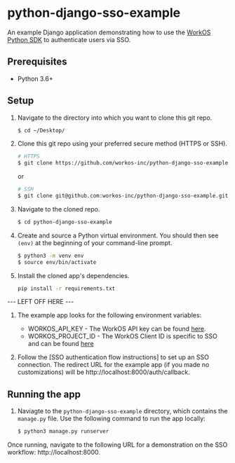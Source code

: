 # python-django-sso-example
An example Django application demonstrating how to use the [WorkOS Python SDK](https://github.com/workos-inc/workos-python) to authenticate users via SSO.

## Prerequisites
- Python 3.6+

## Setup

1. Navigate to the directory into which you want to clone this git repo.
   ```bash
   $ cd ~/Desktop/
   ```

2. Clone this git repo using your preferred secure method (HTTPS or SSH).
   ```bash
   # HTTPS
   $ git clone https://github.com/workos-inc/python-django-sso-example.git
   ```

   or

   ```bash
   # SSH
   $ git clone git@github.com:workos-inc/python-django-sso-example.git
   ```

3. Navigate to the cloned repo.
   ```bash
   $ cd python-django-sso-example
   ```

4. Create and source a Python virtual environment. You should then see `(env)` at the beginning of your command-line prompt.
   ```bash
   $ python3 -m venv env
   $ source env/bin/activate
   ```

4. Install the cloned app's dependencies.
   ```bash
   pip install -r requirements.txt
   ```

--- LEFT OFF HERE ---
1. The example app looks for the following environment variables:
    - WORKOS_API_KEY - The WorkOS API key can be found [here](https://dashboard.workos.com/api-keys).
    - WORKOS_PROJECT_ID - The WorkOS Client ID is specific to SSO and can be found [here](https://dashboard.workos.com/sso/configuration)

1. Follow the [SSO authentication flow instructions] to set up an SSO connection. The redirect URL for the example app (if you made no customizations) will be http://localhost:8000/auth/callback.

## Running the app

1. Naviagte to the `python-django-sso-example` directory, which contains the `manage.py` file. Use the following command to run the app locally:

   ```bash
   $ python3 manage.py runserver
   ```

Once running, navigate to the following URL for a demonstration on the SSO workflow: http://localhost:8000.
